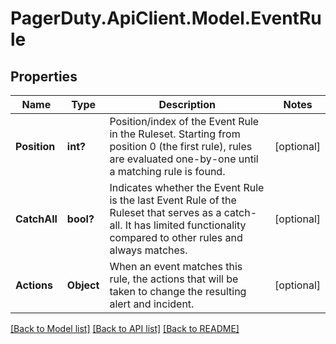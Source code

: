 # PagerDuty.ApiClient.Model.EventRule
## Properties

Name | Type | Description | Notes
------------ | ------------- | ------------- | -------------
**Position** | **int?** | Position/index of the Event Rule in the Ruleset.  Starting from position 0 (the first rule), rules are evaluated one-by-one until a matching rule is found. | [optional] 
**CatchAll** | **bool?** | Indicates whether the Event Rule is the last Event Rule of the Ruleset that serves as a catch-all. It has limited functionality compared to other rules and always matches. | [optional] 
**Actions** | **Object** | When an event matches this rule, the actions that will be taken to change the resulting alert and incident. | [optional] 

[[Back to Model list]](../README.md#documentation-for-models) [[Back to API list]](../README.md#documentation-for-api-endpoints) [[Back to README]](../README.md)

